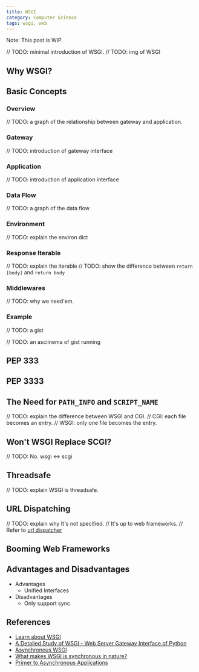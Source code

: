 ```yaml
---
title: WSGI
category: Computer Science
tags: wsgi, web
---
```


Note: This post is WIP.

// TODO: minimal introduction of WSGI.
// TODO: img of WSGI

## Why WSGI?

## Basic Concepts

### Overview

// TODO: a graph of the relationship between gateway and application.

### Gateway

// TODO: introduction of gateway interface

### Application

// TODO: introduction of application interface

### Data Flow

// TODO: a graph of the data flow

### Environment

// TODO: explain the environ dict

### Response Iterable

// TODO: explain the iterable
// TODO: show the difference between `return [body]` and `return body`

### Middlewares

// TODO: why we need'em.

### Example

// TODO: a gist

// TODO: an asciinema of gist running

## PEP 333

## PEP 3333

## The Need for `PATH_INFO` and `SCRIPT_NAME`

// TODO: explain the difference between WSGI and CGI.
//  CGI: each file becomes an entry.
//  WSGI: only one file becomes the entry.

## Won't WSGI Replace SCGI?

// TODO: No. wsgi <-> scgi

## Threadsafe

// TODO: explain WSGI is threadsafe.

## URL Dispatching

// TODO: explain why It's not specified.
//  It's up to web frameworks.
//  Refer to [url dispatcher](url-dispatcher.html)

## Booming Web Frameworks


## Advantages and Disadvantages

* Advantages
    * Unified Interfaces
* Disadvantages
    * Only support sync

## References

* [Learn about WSGI](https://wsgi.readthedocs.io/en/latest/learn.html)
* [A Detailed Study of WSGI - Web Server Gateway Interface of Python](https://www.cabotsolutions.com/2017/11/a-detailed-study-of-wsgi-web-server-gateway-interface-of-python)
* [Asynchronous WSGI](https://quantmind.github.io/pulsar/apps/wsgi/async.html)
* [What makes WSGI is synchronous in nature?](https://stackoverflow.com/questions/34109324/what-makes-wsgi-is-synchronous-in-nature)
* [Primer to Asynchronous Applications](https://bottlepy.org/docs/dev/async.html)
